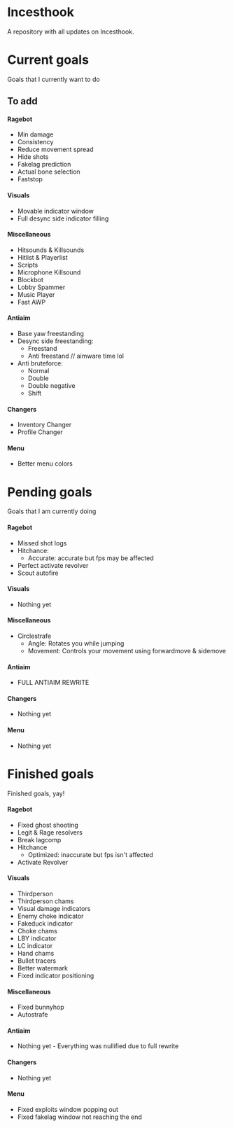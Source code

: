 # Incesthook
A repository with all updates on Incesthook.

# Current goals
Goals that I currently want to do
## To add
#### Ragebot
- Min damage
- Consistency
- Reduce movement spread
- Hide shots
- Fakelag prediction
- Actual bone selection
- Faststop
#### Visuals
- Movable indicator window
- Full desync side indicator filling
#### Miscellaneous
- Hitsounds & Killsounds
- Hitlist & Playerlist
- Scripts
- Microphone Killsound
- Blockbot
- Lobby Spammer
- Music Player
- Fast AWP
#### Antiaim
- Base yaw freestanding
- Desync side freestanding:
  - Freestand
  - Anti freestand // aimware time lol
- Anti bruteforce:
  - Normal
  - Double
  - Double negative
  - Shift
#### Changers
- Inventory Changer
- Profile Changer
#### Menu
- Better menu colors

# Pending goals
Goals that I am currently doing
#### Ragebot
- Missed shot logs
- Hitchance:
  - Accurate: accurate but fps may be affected
- Perfect activate revolver
- Scout autofire
#### Visuals
- Nothing yet
#### Miscellaneous
- Circlestrafe
  - Angle: Rotates you while jumping
  - Movement: Controls your movement using forwardmove & sidemove
#### Antiaim
- FULL ANTIAIM REWRITE
#### Changers
- Nothing yet
#### Menu
- Nothing yet

# Finished goals
Finished goals, yay!
#### Ragebot
- Fixed ghost shooting
- Legit & Rage resolvers
- Break lagcomp
- Hitchance
  - Optimized: inaccurate but fps isn't affected
- Activate Revolver
#### Visuals
- Thirdperson
- Thirdperson chams
- Visual damage indicators
- Enemy choke indicator
- Fakeduck indicator
- Choke chams
- LBY indicator
- LC indicator
- Hand chams
- Bullet tracers
- Better watermark
- Fixed indicator positioning
#### Miscellaneous
- Fixed bunnyhop
- Autostrafe
#### Antiaim
- Nothing yet - Everything was nullified due to full rewrite
#### Changers
- Nothing yet
#### Menu
- Fixed exploits window popping out
- Fixed fakelag window not reaching the end

